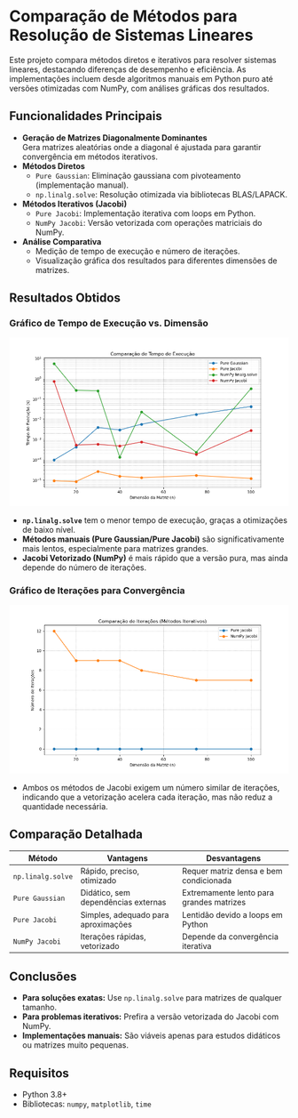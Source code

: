 # Comparação de Métodos para Resolução de Sistemas Lineares

Este projeto compara métodos diretos e iterativos para resolver sistemas lineares, destacando diferenças de desempenho e eficiência. As implementações incluem desde algoritmos manuais em Python puro até versões otimizadas com NumPy, com análises gráficas dos resultados.

## Funcionalidades Principais

- **Geração de Matrizes Diagonalmente Dominantes**  
  Gera matrizes aleatórias onde a diagonal é ajustada para garantir convergência em métodos iterativos.
- **Métodos Diretos**
  - `Pure Gaussian`: Eliminação gaussiana com pivoteamento (implementação manual).
  - `np.linalg.solve`: Resolução otimizada via bibliotecas BLAS/LAPACK.
- **Métodos Iterativos (Jacobi)**
  - `Pure Jacobi`: Implementação iterativa com loops em Python.
  - `NumPy Jacobi`: Versão vetorizada com operações matriciais do NumPy.
- **Análise Comparativa**
  - Medição de tempo de execução e número de iterações.
  - Visualização gráfica dos resultados para diferentes dimensões de matrizes.

## Resultados Obtidos

### Gráfico de Tempo de Execução vs. Dimensão

![Tempo de Execução](/src/images/comparisons_plot.png)

- **`np.linalg.solve`** tem o menor tempo de execução, graças a otimizações de baixo nível.
- **Métodos manuais (Pure Gaussian/Pure Jacobi)** são significativamente mais lentos, especialmente para matrizes grandes.
- **Jacobi Vetorizado (NumPy)** é mais rápido que a versão pura, mas ainda depende do número de iterações.

### Gráfico de Iterações para Convergência

![Iterações](/src/images/iterations_plot.png)

- Ambos os métodos de Jacobi exigem um número similar de iterações, indicando que a vetorização acelera cada iteração, mas não reduz a quantidade necessária.

## Comparação Detalhada

| Método            | Vantagens                           | Desvantagens                             |
| ----------------- | ----------------------------------- | ---------------------------------------- |
| `np.linalg.solve` | Rápido, preciso, otimizado          | Requer matriz densa e bem condicionada   |
| `Pure Gaussian`   | Didático, sem dependências externas | Extremamente lento para grandes matrizes |
| `Pure Jacobi`     | Simples, adequado para aproximações | Lentidão devido a loops em Python        |
| `NumPy Jacobi`    | Iterações rápidas, vetorizado       | Depende da convergência iterativa        |

## Conclusões

- **Para soluções exatas:** Use `np.linalg.solve` para matrizes de qualquer tamanho.
- **Para problemas iterativos:** Prefira a versão vetorizada do Jacobi com NumPy.
- **Implementações manuais:** São viáveis apenas para estudos didáticos ou matrizes muito pequenas.

## Requisitos

- Python 3.8+
- Bibliotecas: `numpy`, `matplotlib`, `time`

